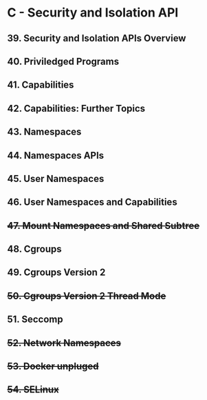 # C - Security and Isolation API

## 39. Security and Isolation APIs Overview

## 40. Priviledged Programs

## 41. Capabilities

## 42. Capabilities: Further Topics

## 43. Namespaces

## 44. Namespaces APIs

## 45. User Namespaces

## 46. User Namespaces and Capabilities

## ~~47. Mount Namespaces and Shared Subtree~~

## 48. Cgroups

## 49. Cgroups Version 2

## ~~50. Cgroups Version 2 Thread Mode~~

## 51. Seccomp

## ~~52. Network Namespaces~~

## ~~53. Docker unpluged~~

## ~~54. SELinux~~


